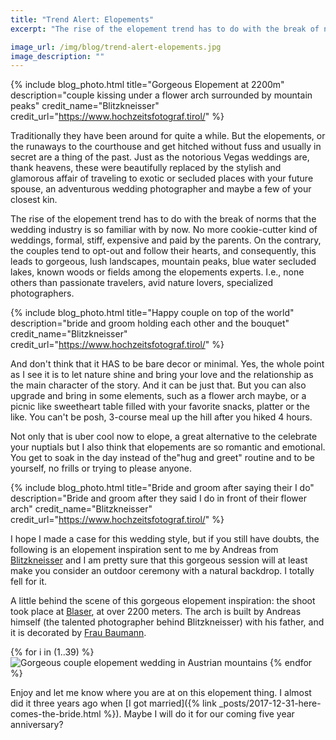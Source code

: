 ```yaml
---
title: "Trend Alert: Elopements"
excerpt: "The rise of the elopement trend has to do with the break of norms that the wedding industry is so familiar with by now"

image_url: /img/blog/trend-alert-elopements.jpg
image_description: ""
---
```


{% include blog_photo.html
title="Gorgeous Elopement at 2200m"
description="couple kissing under a flower arch surrounded by mountain peaks"
credit_name="Blitzkneisser"
credit_url="https://www.hochzeitsfotograf.tirol/"
%}

Traditionally they have been around for quite a while. But the elopements, or the runaways to the courthouse and get hitched without fuss and usually in secret are a thing of the past. Just as the notorious Vegas weddings are, thank heavens, these were beautifully replaced by the stylish and glamorous affair of traveling to exotic or secluded places with your future spouse, an adventurous wedding photographer and maybe a few of your closest kin. 

The rise of the elopement trend has to do with the break of norms that the wedding industry is so familiar with by now. No more cookie-cutter kind of weddings, formal, stiff, expensive and paid by the parents. On the contrary, the couples tend to opt-out and follow their hearts, and consequently, this leads to gorgeous, lush landscapes, mountain peaks, blue water secluded lakes, known woods or fields among the elopements experts. I.e., none others than passionate travelers, avid nature lovers, specialized photographers. 

{% include blog_photo.html
title="Happy couple on top of the world"
description="bride and groom holding each other and the bouquet"
credit_name="Blitzkneisser"
credit_url="https://www.hochzeitsfotograf.tirol/"
%}

And don't think that it HAS to be bare decor or minimal. Yes, the whole point as I see it is to let nature shine and bring your love and the relationship as the main character of the story. And it can be just that. 
But you can also upgrade and bring in some elements, such as a flower arch maybe, or a picnic like sweetheart table filled with your favorite snacks, platter or the like. You can't be posh, 3-course meal up the hill after you hiked 4 hours.

Not only that is uber cool now to elope, a great alternative to the celebrate your nuptials but I also think that elopements are so romantic and emotional. You get to soak in the day instead of the"hug and greet" routine and to be yourself, no frills or trying to please anyone. 

{% include blog_photo.html
title="Bride and groom after saying their I do"
description="Bride and groom after they said I do in front of their flower arch"
credit_name="Blitzkneisser"
credit_url="https://www.hochzeitsfotograf.tirol/"
%}

I hope I made a case for this wedding style, but if you still have doubts, the following is an elopement inspiration sent to me by Andreas from [Blitzkneisser](https://www.hochzeitsfotograf.tirol/) and I am pretty sure that this gorgeous session will at least make you consider an outdoor ceremony with a natural backdrop. I totally fell for it. 

A little behind the scene of this gorgeous elopement inspiration: the shoot took place at [Blaser](https://goo.gl/maps/A1jrbzpqEEm), at over 2200 meters. The arch is built by Andreas himself (the talented photographer behind Blitzkneisser) with his father, and it is decorated by [Frau Baumann](http://www.fraubaumann.at/).

<div class="row center-xs">
    <div class="col-xs-12">
        <div class="photos">
        {% for i in (1..39) %}
            <img src="/img/blog/trend-alert-elopements/trend-alert-elopements-{{i}}.jpg" title="Newlyweds elopment in the mountains" alt="Gorgeous couple elopement wedding in Austrian mountains"/>
        {% endfor %}
        </div>
    </div>
</div>

Enjoy and let me know where you are at on this elopement thing. I almost did it three years ago when [I got married]({% link _posts/2017-12-31-here-comes-the-bride.html %}). Maybe I will do it for our coming five year anniversary?
